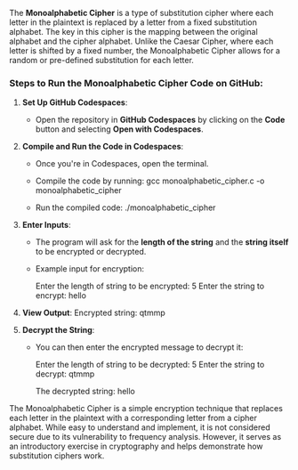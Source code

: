 The **Monoalphabetic Cipher** is a type of substitution cipher where each letter in the plaintext is replaced by a letter from a fixed substitution alphabet. The key in this cipher is the mapping between the original alphabet and the cipher alphabet. Unlike the Caesar Cipher, where each letter is shifted by a fixed number, the Monoalphabetic Cipher allows for a random or pre-defined substitution for each letter.

### **Steps to Run the Monoalphabetic Cipher Code on GitHub:**

1. **Set Up GitHub Codespaces**:
   - Open the repository in **GitHub Codespaces** by clicking on the **Code** button and selecting **Open with Codespaces**.

2. **Compile and Run the Code in Codespaces**:
   - Once you're in Codespaces, open the terminal.
   - Compile the code by running:
     gcc monoalphabetic_cipher.c -o monoalphabetic_cipher
     
   - Run the compiled code:
     ./monoalphabetic_cipher

3. **Enter Inputs**:
   - The program will ask for the **length of the string** and the **string itself** to be encrypted or decrypted. 
   - Example input for encryption:
     
     Enter the length of string to be encrypted: 5
     Enter the string to encrypt: hello
     
   
4. **View Output**:
     Encrypted string: qtmmp
    

8. **Decrypt the String**:
   - You can then enter the encrypted message to decrypt it:
    
     Enter the length of string to be decrypted: 5
     Enter the string to decrypt: qtmmp
    
     The decrypted string: hello
    
The Monoalphabetic Cipher is a simple encryption technique that replaces each letter in the plaintext with a corresponding letter from a cipher alphabet. While easy to understand and implement, it is not considered secure due to its vulnerability to frequency analysis. However, it serves as an introductory exercise in cryptography and helps demonstrate how substitution ciphers work.
